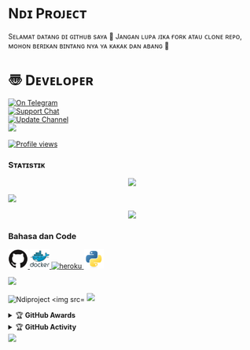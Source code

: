 # Nᴅɪ Pʀᴏᴊᴇᴄᴛ
Sᴇʟᴀᴍᴀᴛ ᴅᴀᴛᴀɴɢ ᴅɪ ɢɪᴛʜᴜʙ sᴀʏᴀ 🙏 Jᴀɴɢᴀɴ ʟᴜᴘᴀ ᴊɪᴋᴀ ғᴏʀᴋ ᴀᴛᴀᴜ ᴄʟᴏɴᴇ ʀᴇᴘᴏ, ᴍᴏʜᴏɴ ʙᴇʀɪᴋᴀɴ ʙɪɴᴛᴀɴɢ ɴʏᴀ ʏᴀ ᴋᴀᴋᴀᴋ ᴅᴀɴ ᴀʙᴀɴɢ 🙏

# 〠 Dᴇᴠᴇʟᴏᴘᴇʀ
<p>
<a href="https://t.me/gausahsokablunyet"> <img src="https://img.shields.io/badge/Telegram-Marshmellow-blue?&logo=telegram" alt="On Telegram" /> </a><br>
<a href="https://t.me/friendzonesokin"> <img src="https://img.shields.io/badge/Support-Chat-blue?&logo=telegram" alt="Support Chat" /> </a><br>
<a href="https://t.me/chFZsokin"> <img src="https://img.shields.io/badge/Update-Channel-blue?&logo=telegram" alt="Update Channel" /> </a><br>
<a href="https://wa.me/qr/Q55QERD4SUD2L1" target="green"><img src="https://img.shields.io/badge/WhatsApp-128C7E?style=flat&logo=WhatsApp" /></a><br>
</p>

[![Profile views](https://gpvc.arturio.dev/Ndiproject)](https://github.com/Ndiproject)
### Sᴛᴀᴛɪsᴛɪᴋ
<p align="center"><a href="https://github.com/Ndiproject"><img src="https://github-readme-stats.vercel.app/api?username=Ndiproject&show_icons=true&theme=radical"></a></p>
<img src="https://user-images.githubusercontent.com/73097560/115834477-dbab4500-a447-11eb-908a-139a6edaec5c.gif">
<p align="center"><a href="https://github.com/Ndiproject"><img src="https://github-readme-stats.vercel.app/api/top-langs/?username=Ndiproject&theme=radical&layout=compact"></a></p> 


   <h3 align="left">Bahasa dan Code</h3>
<p align="left"> <a href="https://www.github.com/" target="_blank"> <img src="https://raw.githubusercontent.com/devicons/devicon/master/icons/github/github-original.svg" alt="github" width="40" height="40"/> </a> <a href="https://www.docker.com/" target="_blank"> <img src="https://raw.githubusercontent.com/devicons/devicon/master/icons/docker/docker-original-wordmark.svg" alt="docker" width="40" height="40"/> </a> <a href="https://heroku.com" target="_blank"> <img src="https://www.vectorlogo.zone/logos/heroku/heroku-icon.svg" alt="heroku" width="40" height="40"/> </a> <a href="https://www.python.org" target="_blank"> <img src="https://raw.githubusercontent.com/devicons/devicon/master/icons/python/python-original.svg" alt="python" width="40" height="40"/> </a> </p>
<img src="https://user-images.githubusercontent.com/73097560/115834477-dbab4500-a447-11eb-908a-139a6edaec5c.gif">
<p><img align="center" src="https://github-readme-streak-stats.herokuapp.com/?user=Ndiproject&" alt="Ndiproject
<img src="https://user-images.githubusercontent.com/73097560/115834477-dbab4500-a447-11eb-908a-139a6edaec5c.gif">

<img src="https://user-images.githubusercontent.com/73097560/115834477-dbab4500-a447-11eb-908a-139a6edaec5c.gif">
<details>
    <summary>&#127942 <b>GitHub Awards</b></summary><br/>

![Github Trophy](https://github-profile-trophy.vercel.app/?username=Ndiproject)

</details>

<details>
    <summary>&#127942 <b>GitHub Activity</b></summary><br/>

![Metrics](https://metrics.lecoq.io/Ndiproject?template=classic&repositories.forks=true&languages=1&languages.colors=github&languages.threshold=0%25&config.timezone=Asia%2FSolo)

</details>
<img src="https://user-images.githubusercontent.com/73097560/115834477-dbab4500-a447-11eb-908a-139a6edaec5c.gif">

